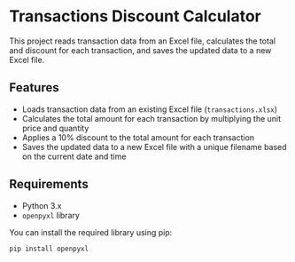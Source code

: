 # Transactions Discount Calculator

This project reads transaction data from an Excel file, calculates the total and discount for each transaction, and saves the updated data to a new Excel file.

## Features

- Loads transaction data from an existing Excel file (`transactions.xlsx`)
- Calculates the total amount for each transaction by multiplying the unit price and quantity
- Applies a 10% discount to the total amount for each transaction
- Saves the updated data to a new Excel file with a unique filename based on the current date and time

## Requirements

- Python 3.x
- `openpyxl` library

You can install the required library using pip:

```sh
pip install openpyxl
```